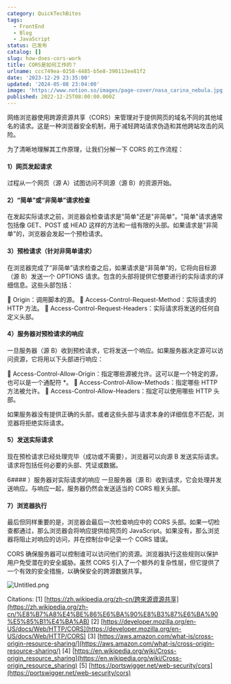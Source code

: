 ```yaml
---
category: QuickTechBites
tags:
  - FrontEnd
  - Blog
  - JavaScript
status: 已发布
catalog: []
slug: how-does-cors-work
title: CORS是如何工作的？
urlname: ccc749ea-0258-4485-b5e8-390113ee81f2
date: '2023-12-29 23:35:00'
updated: '2024-05-08 23:04:00'
image: 'https://www.notion.so/images/page-cover/nasa_carina_nebula.jpg'
published: 2022-12-25T08:00:00.000Z
---
```


网络浏览器使用跨源资源共享（CORS）来管理对于提供网页的域名不同的其他域名的请求。这是一种浏览器安全机制，用于减轻跨站请求伪造和其他跨站攻击的风险。


为了清晰地理解其工作原理，让我们分解一下 CORS 的工作流程：


#### 1）网页发起请求
过程从一个网页（源 A）试图访问不同源（源 B）的资源开始。


#### 2）“简单”或“非简单”请求检查
在发起实际请求之前，浏览器会检查请求是"简单"还是"非简单"。"简单"请求通常包括像 GET、POST 或 HEAD 这样的方法和一组有限的头部。如果请求是"非简单"的，浏览器会发起一个预检请求。


#### 3）预检请求（针对非简单请求）
在浏览器完成了“非简单”请求检查之后，如果请求是“非简单”的，它将向目标源（源 B）发送一个 OPTIONS 请求。包含的头部将提供它想要进行的实际请求的详细信息。这些头部包括：


🔸 Origin：调用脚本的源。
🔸 Access-Control-Request-Method：实际请求的 HTTP 方法。
🔸 Access-Control-Request-Headers：实际请求将发送的任何自定义头部。


#### 4）服务器对预检请求的响应
一旦服务器（源 B）收到预检请求，它将发送一个响应。如果服务器决定源可以访问资源，它将用以下头部进行响应：


🔹 Access-Control-Allow-Origin：指定哪些源被允许。这可以是一个特定的源，也可以是一个通配符 *。
🔹 Access-Control-Allow-Methods：指定哪些 HTTP 方法被允许。
🔹 Access-Control-Allow-Headers：指定可以使用哪些 HTTP 头部。


如果服务器没有提供正确的头部，或者这些头部与请求本身的详细信息不匹配，浏览器将拒绝实际请求。


#### 5）发送实际请求
现在预检请求已经处理完毕（成功或不需要），浏览器可以向源 B 发送实际请求。请求将包括任何必要的头部、凭证或数据。


6#### ）服务器对实际请求的响应
一旦服务器（源 B）收到请求，它会处理并发送响应。与响应一起，服务器仍然会发送适当的 CORS 相关头部。


#### 7）浏览器执行
最后但同样重要的是，浏览器会最后一次检查响应中的 CORS 头部。如果一切检查都通过，那么浏览器会将响应提供给网页的 JavaScript。如果没有，那么浏览器将阻止对响应的访问，并在控制台中记录一个 CORS 错误。


CORS 确保服务器可以控制谁可以访问他们的资源。浏览器执行这些规则以保护用户免受潜在的安全威胁。虽然 CORS 引入了一个额外的复杂性层，但它提供了一个有效的安全措施，以确保安全的跨源数据共享。


![Untitled.png](https://prod-files-secure.s3.us-west-2.amazonaws.com/5d24fe63-e567-4804-86f9-9fdc62e13082/b3deb140-f22b-4520-bcee-759301567801/Untitled.png?X-Amz-Algorithm=AWS4-HMAC-SHA256&X-Amz-Content-Sha256=UNSIGNED-PAYLOAD&X-Amz-Credential=ASIAZI2LB466TR53LMNQ%2F20250303%2Fus-west-2%2Fs3%2Faws4_request&X-Amz-Date=20250303T213655Z&X-Amz-Expires=3600&X-Amz-Security-Token=IQoJb3JpZ2luX2VjEKX%2F%2F%2F%2F%2F%2F%2F%2F%2F%2FwEaCXVzLXdlc3QtMiJIMEYCIQD2o2jdt6NLZfqUhSrYd1fgYZweoUedu3pbcwtAad6C3gIhAK2jaTtVP1mwN09Kf8UykrORgerpAhtxgpTXB7GXtVX8KogECN7%2F%2F%2F%2F%2F%2F%2F%2F%2F%2FwEQABoMNjM3NDIzMTgzODA1Igx1rOsX2VsORpYioIMq3APvfnR9%2BQ26yfKbll1yuzpg0fX8CDiXX45oPeQaeRyc36cfEJzQQOh5cBX1RwCVW7OLnib1JrnUwheoc3CzZsRbDkOR5E78HOBxAgJeUK9KRmFNJagGc0klm14OaHYJRDEXB8CVWWbD8Xj%2Fi4ynKR%2Fh%2FzEPNiyYJ23SoUdEkZrelZVuBRAIzkjmg3k%2FPYqz4gxwq9YfgFvKhbazg3lRazDUC8ahV%2FeE43%2BXFebcCF0hxiqGRZP4nECoGe1voTHMeMSzSpkdJSRonPpdpiZlbVienASa%2FDIC%2BFMGBTsWAve4QXUd651%2FsVeX4Bkq2dCuO72fRRKKdnrLRhbWKdOIn4569VwfZxYeBdHqTUq2w%2F5iAHv1vV0gP9%2FBNvOI5OBm%2BvzZ6jq305ljKaoPtoC1eH1SJ0qEcWZfQCRLu44a4OmrTIZeJJShr%2BPsw7LlHLSPBzlrVYNgqznTD1cSKHYlj%2Bj%2Fl6ZdlEUKuLCJpdXNK3KwQ3xz7PHAxqFGw05wE7CbrmTlan6r6I8yd2AkxyOllQ78oRBcMSBEofXi%2Bwb3kZJnvFMjIYHdHaL0xMl8sC2iOggm2RKJoSkTiFICnYIccUtwmYNCpS0OShSAWcejEi64f18FBzJShOJEiF6nojCnuJi%2BBjqkAVd8YYNmRBK5ghVthBy4Eqt3Y2zLxJx7uthK1o9QDMM2i%2Fy4%2BUsRx4z4mw8TG3hmuBqtGOCfNnSaps8GS96XaFmaXdcfk2LLcx7I%2F4EDn8m9yQLQ1s2MYiohxLuEEyLXRmfn%2BF68jVowJsBzKdmRTQTM%2F1oXMAXnirAPZdgfcSqa8%2BE%2FgctZPEDMfKA%2FhlkOEsfNIBjnJQM%2Bx5AoHochxuBgGLMI&X-Amz-Signature=f58df61b57988fe93d336867212d79ca3313cf226595bc6e9e688beeef2bb9e2&X-Amz-SignedHeaders=host&x-id=GetObject)


Citations:
[1] [https://zh.wikipedia.org/zh-cn/跨來源資源共享](https://zh.wikipedia.org/zh-cn/%E8%B7%A8%E4%BE%86%E6%BA%90%E8%B3%87%E6%BA%90%E5%85%B1%E4%BA%AB)
[2] [https://developer.mozilla.org/en-US/docs/Web/HTTP/CORS](https://developer.mozilla.org/en-US/docs/Web/HTTP/CORS)
[3] [https://aws.amazon.com/what-is/cross-origin-resource-sharing/](https://aws.amazon.com/what-is/cross-origin-resource-sharing/)
[4] [https://en.wikipedia.org/wiki/Cross-origin_resource_sharing](https://en.wikipedia.org/wiki/Cross-origin_resource_sharing)
[5] [https://portswigger.net/web-security/cors](https://portswigger.net/web-security/cors)

